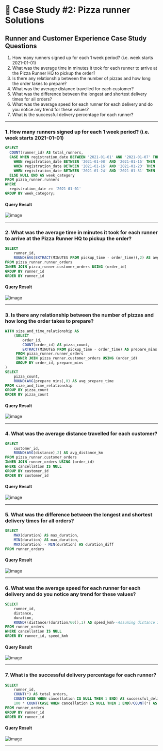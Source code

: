 # :pizza: Case Study #2: Pizza runner Solutions
## Runner and Customer Experience Case Study Questions
1. How many runners signed up for each 1 week period? (i.e. week starts 2021-01-01)
2. What was the average time in minutes it took for each runner to arrive at the Pizza Runner HQ to pickup the order?
3. Is there any relationship between the number of pizzas and how long the order takes to prepare?
4. What was the average distance travelled for each customer?
5. What was the difference between the longest and shortest delivery times for all orders?
6. What was the average speed for each runner for each delivery and do you notice any trend for these values?
7. What is the successful delivery percentage for each runner?
***

### 1. How many runners signed up for each 1 week period? (i.e. week starts 2021-01-01)
```sql
SELECT
  COUNT(runner_id) AS total_runners,
  CASE WHEN registration_date BETWEEN '2021-01-01' AND '2021-01-07' THEN 'first_week'
    WHEN registration_date BETWEEN '2021-01-08' AND '2021-01-15' THEN 'second_week'
    WHEN registration_date BETWEEN '2021-01-16' AND '2021-01-23' THEN 'third_week'
    WHEN registration_date BETWEEN '2021-01-24' AND '2021-01-31' THEN 'fourth_week'
  ELSE NULL END AS week_category
FROM pizza_runner.runners
WHERE
  registration_date >= '2021-01-01'
GROUP BY week_category;
```
#### Query Result
![image](https://github.com/John-okoye/8-Week-SQL-Challenge/assets/123602109/4c65c5d3-87b1-4b7c-a4c7-15f2a67aaf2f)

***

### 2. What was the average time in minutes it took for each runner to arrive at the Pizza Runner HQ to pickup the order?
```sql
SELECT 
	runner_id,
	ROUND(AVG(EXTRACT(MINUTES FROM pickup_time - order_time)),2) AS avg_min
FROM pizza_runner.runner_orders
INNER JOIN pizza_runner.customer_orders USING (order_id)
GROUP BY runner_id
ORDER BY runner_id
```
#### Query Result
![image](https://github.com/John-okoye/8-Week-SQL-Challenge/assets/123602109/a29ecf91-9fe1-4c65-a654-ba7988a47914)

***

### 3. Is there any relationship between the number of pizzas and how long the order takes to prepare?
```sql
WITH size_and_time_relationship AS
	(SELECT 
	 	order_id,
		COUNT(order_id) AS pizza_count,
		EXTRACT(MINUTES FROM pickup_time - order_time) AS prepare_mins
	 FROM pizza_runner.runner_orders
	 INNER JOIN pizza_runner.customer_orders USING (order_id)
	 GROUP BY order_id, prepare_mins
)
SELECT
	pizza_count,
	ROUND(AVG(prepare_mins),0) AS avg_prepare_time
FROM size_and_time_relationship
GROUP BY pizza_count
ORDER BY pizza_count
```
#### Query Result
![image](https://github.com/John-okoye/8-Week-SQL-Challenge/assets/123602109/4fac29e8-eb39-4118-a95c-2e1169694ae1)

***

### 4. What was the average distance travelled for each customer?
```sql
SELECT 
	customer_id,
	ROUND(AVG(distance),2) AS avg_distance_km
FROM pizza_runner.customer_orders
INNER JOIN runner_orders USING (order_id)
WHERE cancellation IS NULL
GROUP BY customer_id
ORDER BY customer_id
```
#### Query Result
![image](https://github.com/John-okoye/8-Week-SQL-Challenge/assets/123602109/e9fed551-44f0-4df0-b9c8-c3f8ff9ea22a)

***
### 5. What was the difference between the longest and shortest delivery times for all orders?
```sql
SELECT
	MAX(duration) AS max_duration,
	MIN(duration) AS max_duration,
	MAX(duration) - MIN(duration) AS duration_diff
FROM runner_orders
```
#### Query Result
![image](https://github.com/John-okoye/8-Week-SQL-Challenge/assets/123602109/0e16be99-2ff9-4866-8971-18d7aede76ef)

***

### 6. What was the average speed for each runner for each delivery and do you notice any trend for these values?
```sql
SELECT
	runner_id,
	distance,
	duration,
	ROUND((distance/(duration/60)),1) AS speed_kmh--Assuming distance is in km/h, convert duration to hours
FROM runner_orders
WHERE cancellation IS NULL
ORDER BY runner_id, speed_kmh
```
#### Query Result
![image](https://github.com/John-okoye/8-Week-SQL-Challenge/assets/123602109/71fdee9e-4217-46db-8651-bc774e586889)

***
### 7. What is the successful delivery percentage for each runner?
```sql
SELECT 
	runner_id,
	COUNT(*) AS total_orders,
	COUNT(CASE WHEN cancellation IS NULL THEN 1 END) AS successful_deliv,
	100 * COUNT(CASE WHEN cancellation IS NULL THEN 1 END)/COUNT(*) AS successful_deliv_perc
FROM runner_orders
GROUP BY runner_id
ORDER BY runner_id
```
#### Query Result
![image](https://github.com/John-okoye/8-Week-SQL-Challenge/assets/123602109/82d52a2f-a8fc-49bf-984e-6a35a1a2761c)

***


















